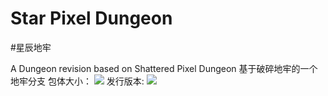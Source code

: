 # Star Pixel Dungeon
#星辰地牢

A Dungeon revision based on Shattered Pixel Dungeon
基于破碎地牢的一个地牢分支
包体大小：
![](https://img.shields.io/github/repo-size/InvincibleStars/Star-Pixel-Dungeon)
发行版本:
![](https://img.shields.io/github/release/InvincibleStars/Star-Pixel-Dungeon&label=Release)
